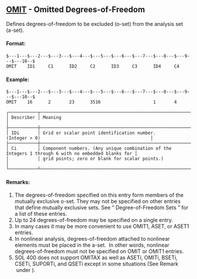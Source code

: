 ## [OMIT](https://nexus.hexagon.com/documentationcenter/bundle/MSC_Nastran_2022.4/page/Nastran_Combined_Book/qrg/bulkno/TOC.OMIT.xhtml) - Omitted Degrees-of-Freedom

Defines degrees-of-freedom to be excluded (o-set) from the analysis set (a-set).

#### Format:

```nastran
$---1---$---2---$---3---$---4---$---5---$---6---$---7---$---8---$---9---$---10--$
OMIT    ID1     C1      ID2     C2      ID3     C3      ID4     C4              
```

#### Example:

```nastran
$---1---$---2---$---3---$---4---$---5---$---6---$---7---$---8---$---9---$---10--$
OMIT    16      2       23      3516                    1       4               
```

```text
┌───────────┬────────────────────────────────────────────────────────────────────────────────────────────────────┐
│ Describer │ Meaning                                                                                            │
├───────────┼────────────────────────────────────────────────────────────────────────────────────────────────────┤
│ IDi       │ Grid or scalar point identification number. (Integer > 0)                                          │
├───────────┼────────────────────────────────────────────────────────────────────────────────────────────────────┤
│ Ci        │ Component numbers. (Any unique combination of the Integers 1 through 6 with no embedded blanks for │
│           │ grid points; zero or blank for scalar points.)                                                     │
└───────────┴────────────────────────────────────────────────────────────────────────────────────────────────────┘
```

#### Remarks:

1. The degrees-of-freedom specified on this entry form members of the mutually exclusive o-set. They may not be specified on other entries that define mutually exclusive sets. See “ Degree-of-Freedom Sets ” for a list of these entries.
2. Up to 24 degrees-of-freedom may be specified on a single entry.
3. In many cases it may be more convenient to use OMIT1, ASET, or ASET1 entries.
4. In nonlinear analysis, degrees-of-freedom attached to nonlinear elements must be placed in the a-set.  In other words, nonlinear degrees-of-freedom must not be specified on OMIT or OMIT1 entries.
5. SOL 400 does not support OMITAX as well as ASETi, OMITi, BSETi, CSETi, SUPORTi, and QSETi except in some situations (See Remark   under  ).
